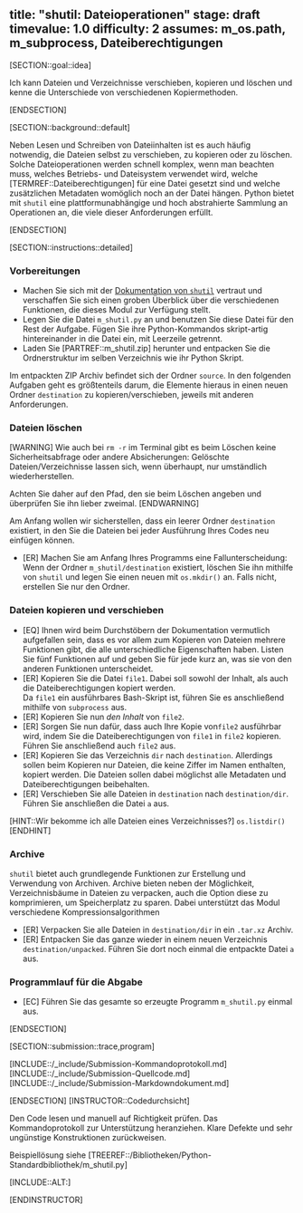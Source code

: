 title: "shutil: Dateioperationen"
stage: draft
timevalue: 1.0
difficulty: 2
assumes: m_os.path, m_subprocess, Dateiberechtigungen
---

[SECTION::goal::idea]

Ich kann Dateien und Verzeichnisse verschieben, kopieren und löschen und kenne die Unterschiede von 
verschiedenen Kopiermethoden.

[ENDSECTION]

[SECTION::background::default]

Neben Lesen und Schreiben von Dateiinhalten ist es auch häufig notwendig, die Dateien selbst zu 
verschieben, zu kopieren oder zu löschen.
Solche Dateioperationen werden schnell komplex, wenn man beachten muss, welches Betriebs- 
und Dateisystem verwendet wird, welche [TERMREF::Dateiberechtigungen] für eine Datei gesetzt sind 
und welche zusätzlichen Metadaten womöglich noch an der Datei hängen. 
Python bietet mit `shutil` eine plattformunabhängige und hoch abstrahierte Sammlung an 
Operationen an, die viele dieser Anforderungen erfüllt.

[ENDSECTION]

[SECTION::instructions::detailed]

### Vorbereitungen

- Machen Sie sich mit der
  [Dokumentation von `shutil`](https://docs.python.org/3/library/shutil.html) vertraut und
  verschaffen Sie sich einen groben Überblick über die verschiedenen Funktionen, die dieses Modul 
  zur Verfügung stellt.
- Legen Sie die Datei `m_shutil.py` an und benutzen Sie diese Datei für den Rest der 
  Aufgabe. 
  Fügen Sie ihre Python-Kommandos skript-artig hintereinander in die Datei ein, mit Leerzeile 
  getrennt.
- Laden Sie [PARTREF::m_shutil.zip] herunter und entpacken Sie die Ordnerstruktur im selben 
  Verzeichnis wie ihr Python Skript.

Im entpackten ZIP Archiv befindet sich der Ordner `source`. In den folgenden 
Aufgaben geht es größtenteils darum, die Elemente hieraus in einen neuen Ordner `destination` zu 
kopieren/verschieben, jeweils mit anderen Anforderungen.

### Dateien löschen

[WARNING]
Wie auch bei `rm -r` im Terminal gibt es beim Löschen keine Sicherheitsabfrage oder andere 
Absicherungen: Gelöschte Dateien/Verzeichnisse lassen sich, wenn überhaupt, nur umständlich 
wiederherstellen.

Achten Sie daher auf den Pfad, den sie beim Löschen angeben und überprüfen Sie ihn lieber zweimal.
[ENDWARNING]

Am Anfang wollen wir sicherstellen, dass ein leerer Ordner `destination` existiert, in den Sie 
die Dateien bei jeder Ausführung Ihres Codes neu einfügen können.

- [ER] Machen Sie am Anfang Ihres Programms eine Fallunterscheidung: Wenn der Ordner 
  `m_shutil/destination` existiert, löschen Sie ihn mithilfe von `shutil` und legen Sie einen 
  neuen mit `os.mkdir()` an. Falls nicht, erstellen Sie nur den Ordner.

### Dateien kopieren und verschieben

- [EQ] Ihnen wird beim Durchstöbern der Dokumentation vermutlich aufgefallen sein, dass es vor allem 
  zum Kopieren von Dateien mehrere Funktionen gibt, die alle unterschiedliche Eigenschaften haben. 
  Listen Sie fünf Funktionen auf und geben Sie für jede kurz an, was sie von den anderen 
  Funktionen unterscheidet.
- [ER] Kopieren Sie die Datei `file1`. Dabei soll sowohl der Inhalt, als auch die 
  Dateiberechtigungen kopiert werden.  
  Da `file1` ein ausführbares Bash-Skript ist, führen Sie es anschließend mithilfe von 
  `subprocess` aus.
- [ER] Kopieren Sie nun *den Inhalt* von `file2`.
- [ER] Sorgen Sie nun dafür, dass auch Ihre Kopie von`file2` ausführbar wird, indem Sie die 
  Dateiberechtigungen von `file1` in `file2` kopieren. Führen Sie anschließend auch `file2` aus.
- [ER] Kopieren Sie das Verzeichnis `dir` nach `destination`. Allerdings sollen beim Kopieren 
  nur Dateien, die keine Ziffer im Namen enthalten, kopiert werden. Die Dateien sollen dabei 
  möglichst alle Metadaten und Dateiberechtigungen beibehalten.
- [ER] Verschieben Sie alle Dateien in `destination` nach `destination/dir`. Führen Sie 
  anschließen die Datei `a` aus.

[HINT::Wir bekomme ich alle Dateien eines Verzeichnisses?]
`os.listdir()`
[ENDHINT]

### Archive

`shutil` bietet auch grundlegende Funktionen zur Erstellung und Verwendung von Archiven. Archive 
bieten neben der Möglichkeit, Verzeichnisbäume in Dateien zu verpacken, auch die Option diese zu 
komprimieren, um Speicherplatz zu sparen. Dabei unterstützt das Modul verschiedene 
Kompressionsalgorithmen

- [ER] Verpacken Sie alle Dateien in `destination/dir` in ein `.tar.xz` Archiv.
- [ER] Entpacken Sie das ganze wieder in einem neuen Verzeichnis `destination/unpacked`.
       Führen Sie dort noch einmal die entpackte Datei `a` aus.

### Programmlauf für die Abgabe

- [EC] Führen Sie das gesamte so erzeugte Programm `m_shutil.py` einmal aus.

[ENDSECTION]

[SECTION::submission::trace,program]

[INCLUDE::/_include/Submission-Kommandoprotokoll.md]
[INCLUDE::/_include/Submission-Quellcode.md]
[INCLUDE::/_include/Submission-Markdowndokument.md]

[ENDSECTION]
[INSTRUCTOR::Codedurchsicht]

Den Code lesen und manuell auf Richtigkeit prüfen.
Das Kommandoprotokoll zur Unterstützung heranziehen.
Klare Defekte und sehr ungünstige Konstruktionen zurückweisen.

Beispiellösung siehe [TREEREF::/Bibliotheken/Python-Standardbibliothek/m_shutil.py]

[INCLUDE::ALT:]

[ENDINSTRUCTOR]
